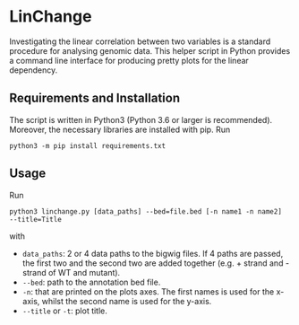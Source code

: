 # LinChange

Investigating the linear correlation between two variables is a standard procedure
for analysing genomic data. This helper script in Python provides a command line
interface for producing pretty plots for the linear dependency.

## Requirements and Installation
The script is written in Python3 (Python 3.6 or larger is recommended). Moreover, the 
necessary libraries are installed with pip. Run

```commandline
python3 -m pip install requirements.txt
```

## Usage
Run
```commandline
python3 linchange.py [data_paths] --bed=file.bed [-n name1 -n name2]  --title=Title
```

with
- `data_paths`: 2 or 4 data paths to the bigwig files. If 4 paths are passed, the first two and the second two 
are added together (e.g. + strand and - strand of WT and mutant).
- `--bed`: path to the annotation bed file.
- `-n`: that are printed on the plots axes. The first names is used for the x-axis, whilst
the second name is used for the y-axis.
- `--title` or `-t`: plot title. 


